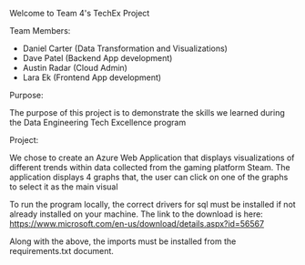 Welcome to Team 4's TechEx Project

Team Members:

- Daniel Carter (Data Transformation and Visualizations)
- Dave Patel (Backend App development)
- Austin Radar (Cloud Admin)
- Lara Ek (Frontend App development)

Purpose:

The purpose of this project is to demonstrate the skills we learned during the Data Engineering Tech Excellence program

Project:

We chose to create an Azure Web Application that displays visualizations of different trends within data collected from the gaming platform Steam. The application displays 4 graphs that, the user can click on one of the graphs to select it as the main visual


To run the program locally, the correct drivers for sql must be installed if not already installed on your machine. The link to the download is here: https://www.microsoft.com/en-us/download/details.aspx?id=56567

Along with the above, the imports must be installed from the requirements.txt document. 
